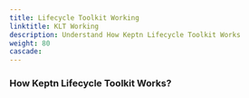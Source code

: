 ```yaml
---
title: Lifecycle Toolkit Working
linktitle: KLT Working
description: Understand How Keptn Lifecycle Toolkit Works
weight: 80
cascade:
---
```


### How Keptn Lifecycle Toolkit Works?